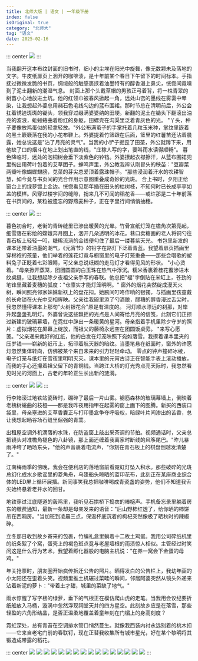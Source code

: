 ```yaml
---
title: 北师大版 | 语文 | 一年级下册
index: false
isOriginal: true
category: "北师大"
tag: "语文"
date: 2025-02-16
---
```


::: center
![](./一年级下册/北师大版语文一年级下_00.png)
:::

当我翻开这本布纹封面的旧书时，细小的尘埃在阳光中旋舞，像无数颗未及落地的文字。牛皮纸扉页上洇开的咖啡渍，是十年前某个春日下午留下的时间标本。手指抚过微微发脆的书页，绸缎般的触感裹挟着油墨特有的醇香漫上鼻尖，恍惚间竟嗅到了泥土翻新的潮湿气息。
封面上那个头戴草帽的男孩正弓着背，将一株青翠的树苗小心地放进土坑。他的红领巾被春风掀起一角，远处山峦的墨线在雾霭中晕染，让我想起外婆总用赭石色毛线勾边的蓝布围裙。那时节总在清明前后，外公会扛着锈迹斑斑的锄头，领我穿过缀满婆婆纳的田埂。新翻的泥土在锄头下翻滚出油亮的波浪，蚯蚓蜷曲着粉红的身躯，田螺壳在沟渠里泛着青灰色的光。
"丫头，种子要像放鸡蛋似的轻拿轻放。"外公布满茧子的手掌托着几粒玉米种，掌纹里嵌着的黑土簌簌落在我的小花布鞋上。外婆提着竹篮跟在后面，篮里的红薯苗还沾着晨露，她总说这是"沾了月亮的灵气"。当我的小铲子掘歪了田垄，外公就蹲下来，用他缺了口的烟斗在地上划出笔直的线，"庄稼人写的字，要叫雨水读得顺畅"。
暮色降临时，远处的泡桐树会垂下淡紫色的铃铛。外婆撩起衣襟擦汗，从蓝布围裙兜里掏出用荷叶包着的艾草团子。蝉鸣声里，外公教我辨认刚冒头的秧苗："豆瓣菜两瓣叶像蝴蝶翅膀，苋菜的芽尖总爱顶着露珠帽子。"那些浸润着汗水的农耕智慧，如今竟与书页间的光合作用示意图重叠成奇妙的光斑。
合上书时，夕阳正给窗台上的绿萝镀上金边。恍惚看见那年插在田头的枯树枝，不知何时已长成亭亭如盖的模样。风穿过楼宇间的缝隙，捎来几不可闻的稻花香——或许那是二十年前落在书页间的，某粒被遗忘的野燕麦种子，正在字里行间悄悄抽穗。

::: center
![](./一年级下册/北师大版语文一年级下_01.png)
:::

暮色初合时，老街的青砖缝里已渗出暖黄的光晕。竹骨宣纸灯笼在檐角次第亮起，细雪落在彩绘的嫦娥奔月图上，洇开几朵透明的冰花。巷口卖糖画的老人将铜勺往青石板上轻轻一叩，糖稀流淌的金线便勾住了最后一缕暮紫天光。
书包里新发的课本还带着油墨的潮气，《元宵节》的铅字在路灯下泛着青蓝。我望着扉页插画里穿棉袍的孩童，他们举着的莲花灯竟与橱窗里的电子灯笼重叠——那些会唱歌的塑料兔子正眨着七彩眼睛，可父亲总说纸糊的走马灯才看得见风的形状。
"小心烫着。"母亲掀开蒸笼，团团圆圆的白玉珠在热气中浮沉。糯米香裹着桂花蜜渗进木纹桌缝，让我想起除夕夜祖父亲手写的春联。他总把"福"字倒贴在米缸上，苍劲的笔锋里藏着麦穗的弧度："仓廪实才能灯笼明啊。"
窗外的烟花突然绽成漫天火树，瞬间照亮邻家妹妹新袄上的盘花扣。她腕间叮咚作响的银镯，与插画里孩童戴的长命锁在火光中交相辉映。父亲往我碗里添了勺酒酿，醪糟的醇香漫过舌尖时，我忽然懂得课本上那句"火树银花合"原是有温度的。
河灯顺水漂远的刹那，对岸升起盏盏孔明灯。外婆曾说这些飘摇的光点是人间寄给月亮的信笺，此刻它们正掠过新建的玻璃幕墙，在霓虹中辟出一条暖黄的星河。母亲指着手机里除夕守岁的照片：虚拟烟花在屏幕上绽放，而祖父的藤椅永远空在团圆饭桌旁。
"来写心愿笺。"父亲递来裁好的红纸，他的白发在灯笼映照下宛如落雪。我摸着课本里夹的压岁钱——崭新的纸币上，拓印着航天器的暗纹。当墨笔悬在纸面时，窗外的许愿灯忽然集体转向，仿佛被某个来自未来的引力轻轻牵动。
零点的钟声撞碎冰棱，电子灯笼与纸灯在雪夜里明明灭灭。课本里的元宵古诗正在智能手表上滚动播放，而我的手心还攥着祖父留下的青铜钱。当跨江大桥的灯光秀点亮天际时，我忽然看见时光的河面上，古老的年轮正生长出新的涟漪。

::: center
![](./一年级下册/北师大版语文一年级下_06.png)
![](./一年级下册/北师大版语文一年级下_07.png)
:::

行李箱滚过地铁站瓷砖时，碾碎了最后一片山雾。钢筋森林的玻璃幕墙上，倒映着老槐树蜷曲的枝桠——那是我昨夜用指甲在起雾的窗上画下的图腾。新买的西装口袋里，母亲塞进的艾草香囊正与打印墨盒争夺呼吸权，暗绿叶片间渗出的苦香，总让我想起晒谷场石缝里倔强的青蒿。

出租屋空调外机滴落的水珠，在防盗窗上敲出采茶调的节拍。视频通话时，父亲总把镜头对准檐角褪色的八卦镜，那上面还缠着我离家时断线的风筝尾巴。"昨儿暴雨冲垮了晒场东头，"他的声音裹着电流声，"你刻在青石板上的棋盘倒越发清楚了。"

江南梅雨季的傍晚，我会在便利店的落地窗前看霓虹灯坠入积水。那些破碎的光斑总幻化成水乡歌谣里的菱角舟，乌篷船头晾晒的蓝印花布，此刻正在某座商业综合体的LED屏上循环展播。新同事笑我总把咖啡喝成青瓷盏的姿势，他们不知道我舌尖始终悬着老井水的回甘。

地铁穿过江底隧道的轰鸣里，我听见石拱桥下捣衣的棒槌声。手机备忘录里躺着房东的缴费通知，最新一条却是母亲发来的语音："后山野柿红透了，给你晒的柿饼吊在西厢房。"当加班到凌晨三点，保温杯底沉着的枸杞突然像极了晒秋时的辣椒碎。

立冬那日收到故乡寄来的包裹，竹编礼盒里躺着十二枚土鸡蛋。我用公司碎纸机里的纸条絮了个窝，蛋壳上的褐色斑点竟与老屋墙根的雨渍惊人相似。主管经过时笑问这是什么行为艺术，我望着孵化器般的电脑主机说："在养一窝会下金蛋的母鸡。"

年关抢票时，朋友圈开始疯传拆迁公告的照片。晒得发白的公告栏上，我幼年画的小太阳还在歪着头笑。视频里推土机碾过菜畦的瞬间，邻居阿婆突然从镜头外递来沾着新泥的萝卜："带着土才甜，城里的菜缺了地气。"

雨水惊醒了写字楼的绿萝，垂下的气根正在模仿爬山虎的走笔。当我用会议纪要折纸船放入马桶，漩涡中忽然浮现祠堂天井的四方星空。此刻故乡应是在落雪，那些轻盈的六角形结晶，是否正温柔地覆盖着童年刻在门楣上的身高刻度？

霓虹深处，总有青苔在空调排水管口悄然蔓生。就像我西装内衬永远别着的桃木扣——它来自老宅门前的春联钉，现在正替我收集所有城市星光，好在某个黎明将其锻造成带露的稻花。

::: center
![](./一年级下册/北师大版语文一年级下_10.png)
![](./一年级下册/北师大版语文一年级下_12.png)
![](./一年级下册/北师大版语文一年级下_16.png)
![](./一年级下册/北师大版语文一年级下_18.png)
![](./一年级下册/北师大版语文一年级下_23.png)
![](./一年级下册/北师大版语文一年级下_27.png)
![](./一年级下册/北师大版语文一年级下_28.png)
![](./一年级下册/北师大版语文一年级下_32.png)
![](./一年级下册/北师大版语文一年级下_33.png)
![](./一年级下册/北师大版语文一年级下_55.png)
![](./一年级下册/北师大版语文一年级下_57.png)
![](./一年级下册/北师大版语文一年级下_74.png)
![](./一年级下册/北师大版语文一年级下_75.png)
![](./一年级下册/北师大版语文一年级下_79.png)
![](./一年级下册/北师大版语文一年级下_85.png)
![](./一年级下册/北师大版语文一年级下_90.png)
:::

